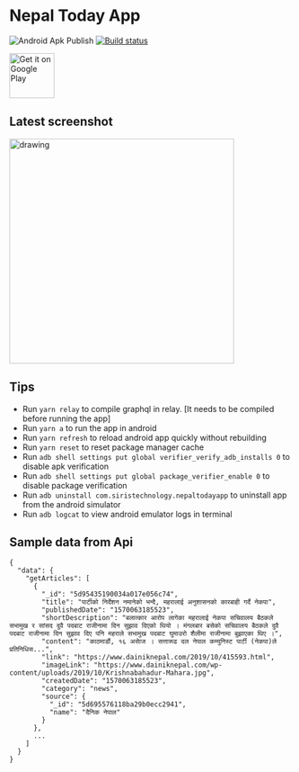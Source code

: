 # Nepal Today App

![Android Apk Publish](https://github.com/siristechnology/nepaltoday-app/workflows/Android%20Apk%20Publish/badge.svg)
[![Build status](https://build.appcenter.ms/v0.1/apps/034ab548-ee10-4898-8d10-32c39ed6db38/branches/release/badge)](https://appcenter.ms)

<a href='https://play.google.com/store/apps/details?id=com.siristechnology.nepaltodayapp&pcampaignid=pcampaignidMKT-Other-global-all-co-prtnr-py-PartBadge-Mar2515-1'><img alt='Get it on Google Play' src='https://play.google.com/intl/en_us/badges/static/images/badges/en_badge_web_generic.png' height="80"/></a>

## Latest screenshot

<img src="assets/images/screenshot.png" alt="drawing" height="400" />

## Tips

-   Run `yarn relay` to compile graphql in relay. [It needs to be compiled before running the app]
-   Run `yarn a` to run the app in android
-   Run `yarn refresh` to reload android app quickly without rebuilding
-   Run `yarn reset` to reset package manager cache
-   Run `adb shell settings put global verifier_verify_adb_installs 0` to disable apk verification
-   Run `adb shell settings put global package_verifier_enable 0` to disable package verification
-   Run `adb uninstall com.siristechnology.nepaltodayapp` to uninstall app from the android simulator
-   Run `adb logcat` to view android emulator logs in terminal

## Sample data from Api

```
{
  "data": {
    "getArticles": [
      {
        "_id": "5d95435190034a017e056c74",
        "title": "पार्टीको निर्देशन नमानेको भन्दै, महरालाई अनुशासनको कारबाही गर्दै नेकपा",
        "publishedDate": "1570063185523",
        "shortDescription": "बलात्कार आरोप लागेका महरालाई नेकपा सचिवालय बैठकले सभामुख र सांसद दुवै पदबाट राजीनामा दिन सुझाव दिएको थियो । मंगलबार बसेको सचिवालय बैठकले दुवै पदबाट राजीनामा दिन सुझाव दिए पनि महराले सभामुख पदबाट घुमाउरो शैलीमा राजीनामा बुझाएका थिए ।",
        "content": "काठमाडौं, १६ असाेज । सत्तारूढ दल नेपाल कम्युनिस्ट पार्टी (नेकपा)ले प्रतिनिधिस...",
        "link": "https://www.dainiknepal.com/2019/10/415593.html",
        "imageLink": "https://www.dainiknepal.com/wp-content/uploads/2019/10/Krishnabahadur-Mahara.jpg",
        "createdDate": "1570063185523",
        "category": "news",
        "source": {
          "_id": "5d695576118ba29b0ecc2941",
          "name": "दैनिक नेपाल"
        }
      },
      ...
    ]
  }
}
```
